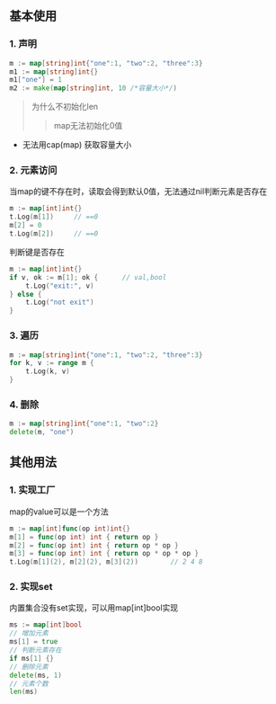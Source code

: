 ## 基本使用

### 1. 声明
```go
m := map[string]int{"one":1, "two":2, "three":3}
m1 := map[string]int{}
m1["one"] = 1
m2 := make(map[string]int, 10 /*容量大小*/)
```
> 为什么不初始化len
>> map无法初始化0值
- 无法用cap(map) 获取容量大小

### 2. 元素访问
当map的键不存在时，读取会得到默认0值，无法通过nil判断元素是否存在
```go
m := map[int]int{}
t.Log(m[1])     // ==0
m[2] = 0
t.Log(m[2])     // ==0
```

判断键是否存在
```go
m := map[int]int{}
if v, ok := m[1]; ok {      // val,bool
    t.Log("exit:", v)
} else {
    t.Log("not exit")
}
```

### 3. 遍历
```go
m := map[string]int{"one":1, "two":2, "three":3}
for k, v := range m {
    t.Log(k, v)
}
```
### 4. 删除
```go
m := map[string]int{"one":1, "two":2}
delete(m, "one")
```

## 其他用法

### 1. 实现工厂
map的value可以是一个方法
```go
m := map[int]func(op int)int{}
m[1] = func(op int) int { return op }
m[2] = func(op int) int { return op * op }
m[3] = func(op int) int { return op * op * op }
t.Log(m[1](2), m[2](2), m[3](2))        // 2 4 8
```

### 2. 实现set
内置集合没有set实现，可以用map[int]bool实现
```go
ms := map[int]bool
// 增加元素
ms[1] = true
// 判断元素存在
if ms[1] {}
// 删除元素
delete(ms, 1)
// 元素个数
len(ms)
```